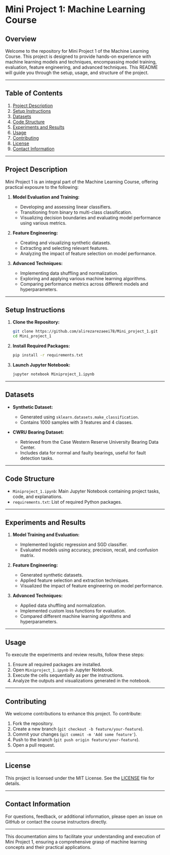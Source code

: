 
# Mini Project 1: Machine Learning Course

## Overview

Welcome to the repository for Mini Project 1 of the Machine Learning Course. This project is designed to provide hands-on experience with machine learning models and techniques, encompassing model training, evaluation, feature engineering, and advanced techniques. This README will guide you through the setup, usage, and structure of the project.

---

## Table of Contents

1. [Project Description](#project-description)
2. [Setup Instructions](#setup-instructions)
3. [Datasets](#datasets)
4. [Code Structure](#code-structure)
5. [Experiments and Results](#experiments-and-results)
6. [Usage](#usage)
7. [Contributing](#contributing)
8. [License](#license)
9. [Contact Information](#contact-information)

---

## Project Description

Mini Project 1 is an integral part of the Machine Learning Course, offering practical exposure to the following:

1. **Model Evaluation and Training:**
   - Developing and assessing linear classifiers.
   - Transitioning from binary to multi-class classification.
   - Visualizing decision boundaries and evaluating model performance using various metrics.

2. **Feature Engineering:**
   - Creating and visualizing synthetic datasets.
   - Extracting and selecting relevant features.
   - Analyzing the impact of feature selection on model performance.

3. **Advanced Techniques:**
   - Implementing data shuffling and normalization.
   - Exploring and applying various machine learning algorithms.
   - Comparing performance metrics across different models and hyperparameters.

---

## Setup Instructions

1. **Clone the Repository:**
   ```bash
   git clone https://github.com/alirezarezaeei78/Mini_project_1.git
   cd Mini_project_1
   ```

2. **Install Required Packages:**
   ```bash
   pip install -r requirements.txt
   ```

3. **Launch Jupyter Notebook:**
   ```bash
   jupyter notebook Miniproject_1.ipynb
   ```

---

## Datasets

- **Synthetic Dataset:**
  - Generated using `sklearn.datasets.make_classification`.
  - Contains 1000 samples with 3 features and 4 classes.

- **CWRU Bearing Dataset:**
  - Retrieved from the Case Western Reserve University Bearing Data Center.
  - Includes data for normal and faulty bearings, useful for fault detection tasks.

---

## Code Structure

- `Miniproject_1.ipynb`: Main Jupyter Notebook containing project tasks, code, and explanations.
- `requirements.txt`: List of required Python packages.

---

## Experiments and Results

1. **Model Training and Evaluation:**
   - Implemented logistic regression and SGD classifier.
   - Evaluated models using accuracy, precision, recall, and confusion matrix.

2. **Feature Engineering:**
   - Generated synthetic datasets.
   - Applied feature selection and extraction techniques.
   - Visualized the impact of feature engineering on model performance.

3. **Advanced Techniques:**
   - Applied data shuffling and normalization.
   - Implemented custom loss functions for evaluation.
   - Compared different machine learning algorithms and hyperparameters.

---

## Usage

To execute the experiments and review results, follow these steps:

1. Ensure all required packages are installed.
2. Open `Miniproject_1.ipynb` in Jupyter Notebook.
3. Execute the cells sequentially as per the instructions.
4. Analyze the outputs and visualizations generated in the notebook.

---

## Contributing

We welcome contributions to enhance this project. To contribute:

1. Fork the repository.
2. Create a new branch (`git checkout -b feature/your-feature`).
3. Commit your changes (`git commit -m 'Add some feature'`).
4. Push to the branch (`git push origin feature/your-feature`).
5. Open a pull request.

---

## License

This project is licensed under the MIT License. See the [LICENSE](LICENSE) file for details.

---

## Contact Information

For questions, feedback, or additional information, please open an issue on GitHub or contact the course instructors directly.

---

This documentation aims to facilitate your understanding and execution of Mini Project 1, ensuring a comprehensive grasp of machine learning concepts and their practical applications.
